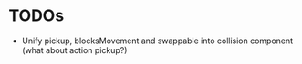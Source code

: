 # TODOs

- Unify pickup, blocksMovement and swappable into collision component (what about action pickup?)
